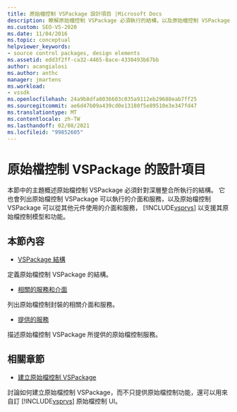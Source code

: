 ```yaml
---
title: 原始檔控制 VSPackage 設計項目 |Microsoft Docs
description: 瞭解原始檔控制 VSPackage 必須執行的結構，以及原始檔控制 VSPackage 可以執行的介面和服務。
ms.custom: SEO-VS-2020
ms.date: 11/04/2016
ms.topic: conceptual
helpviewer_keywords:
- source control packages, design elements
ms.assetid: edd3f2ff-ca32-4465-8ace-4330493b67bb
author: acangialosi
ms.author: anthc
manager: jmartens
ms.workload:
- vssdk
ms.openlocfilehash: 24a9b8dfa8036603c035a9112eb29688eab7ff25
ms.sourcegitcommit: ae6d47b09a439cd0e13180f5e89510e3e347fd47
ms.translationtype: MT
ms.contentlocale: zh-TW
ms.lasthandoff: 02/08/2021
ms.locfileid: "99852605"
---
```

# <a name="source-control-vspackage-design-elements"></a>原始檔控制 VSPackage 的設計項目
本節中的主題概述原始檔控制 VSPackage 必須針對深層整合所執行的結構。 它也會列出原始檔控制 VSPackage 可以執行的介面和服務，以及原始檔控制 VSPackage 可以從其他元件使用的介面和服務， [!INCLUDE[vsprvs](../../code-quality/includes/vsprvs_md.md)] 以支援其原始檔控制模型和功能。

## <a name="in-this-section"></a>本節內容
- [VSPackage 結構](../../extensibility/internals/vspackage-structure-source-control-vspackage.md)

 定義原始檔控制 VSPackage 的結構。

- [相關的服務和介面](../../extensibility/internals/related-services-and-interfaces-source-control-vspackage.md)

 列出原始檔控制封裝的相關介面和服務。

- [提供的服務](../../extensibility/internals/services-provided-source-control-vspackage.md)

 描述原始檔控制 VSPackage 所提供的原始檔控制服務。

## <a name="related-sections"></a>相關章節
- [建立原始檔控制 VSPackage](../../extensibility/internals/creating-a-source-control-vspackage.md)

 討論如何建立原始檔控制 VSPackage，而不只提供原始檔控制功能，還可以用來自訂 [!INCLUDE[vsprvs](../../code-quality/includes/vsprvs_md.md)] 原始檔控制 UI。
